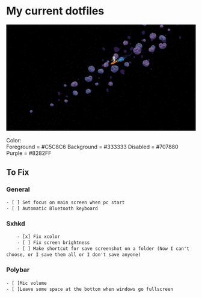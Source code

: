 # My current dotfiles

![alt text](https://github.com/Freim32/Dotfiles/blob/main/space.jpg?raw=true)

Color:  
    Foreground = #C5C8C6
    Background = #333333
    Disabled   = #707880    
    Purple     = #8282FF

## To Fix

### General
    - [ ] Set focus on main screen when pc start
    - [ ] Automatic Bluetooth keyboard 

### Sxhkd
        - [x] Fix xcolor 
        - [ ] Fix screen brightness
        - [ ] Make shortcut for save screenshot on a folder (Now I can't choose, or I save them all or I don't save anyone)

### Polybar 
    - [ ]Mic volume
    - [ ]Leave some space at the bottom when windows go fullscreen
    
